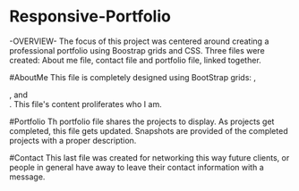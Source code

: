 # Responsive-Portfolio
-OVERVIEW-
The focus of this project was centered around creating a professional portfolio using Boostrap grids and CSS. Three files were created: About me file, contact file and portfolio file, linked together. 

#AboutMe
This file is completely designed using BootStrap grids: <navbar>, <main>, and <footer>. This file's content proliferates who I am. 

#Portfolio
Th portfolio file shares the projects to display. As projects get completed, this file gets updated. Snapshots are provided of the completed projects with a proper description.

#Contact
This last file was created for networking this way future clients, or people in general have away to leave their contact information with a message. 
